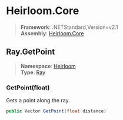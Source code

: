 # Heirloom.Core

> **Framework**: .NETStandard,Version=v2.1  
> **Assembly**: [Heirloom.Core][0]  

## Ray.GetPoint

> **Namespace**: [Heirloom][0]  
> **Type**: [Ray][1]  

### GetPoint(float)

Gets a point along the ray.

```cs
public Vector GetPoint(float distance)
```

[0]: ../Heirloom.Core.md
[1]: Heirloom.Ray.md
